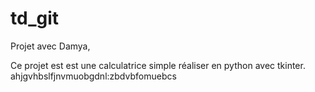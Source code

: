 # td_git
Projet avec Damya,

Ce projet est est une calculatrice simple réaliser en python avec tkinter.
ahjgvhbslfjnvmuobgdnl:zbdvbfomuebcs
